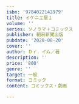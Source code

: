 ```yaml
---
isbn: '9784022142979'
title: イケニエ屋１
volume: ''
series: ソノラマ＋コミックス
publisher: 朝日新聞出版
pubdate: '2020-08-20'
cover: ''
author: Ｄｒ．イム／著
description: ''
price: '800'
genre: ''
target: 一般
format: コミック
content: コミックス・劇画

---
```

